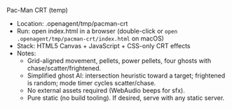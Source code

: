 Pac-Man CRT (temp)

- Location: .openagent/tmp/pacman-crt
- Run: open index.html in a browser (double-click or `open .openagent/tmp/pacman-crt/index.html` on macOS)
- Stack: HTML5 Canvas + JavaScript + CSS-only CRT effects
- Notes:
  - Grid-aligned movement, pellets, power pellets, four ghosts with chase/scatter/frightened.
  - Simplified ghost AI: intersection heuristic toward a target; frightened is random; mode timer cycles scatter/chase.
  - No external assets required (WebAudio beeps for sfx).
  - Pure static (no build tooling). If desired, serve with any static server.

